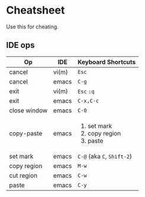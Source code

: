 # Cheatsheet

Use this for cheating.

## IDE ops

| Op | IDE | Keyboard Shortcuts |
| --- | --- | ------------------ |
| cancel | vi(m) | `Esc` |
| cancel | emacs | `C-g` |
| exit | vi(m) | `Esc` `:q` |
| exit | emacs | `C-x,C-c` |
| close window | emacs | `C-0` |
| copy-paste | emacs | <ol><li>set mark</li><li>copy region</li><li>paste</li></ol> |
| set mark | emacs | `C-@` (aka `C`, `Shift-2`) |
| copy region| emacs | `M-w` |
| cut region | emacs | `C-w` |
| paste | emacs | `C-y` |
